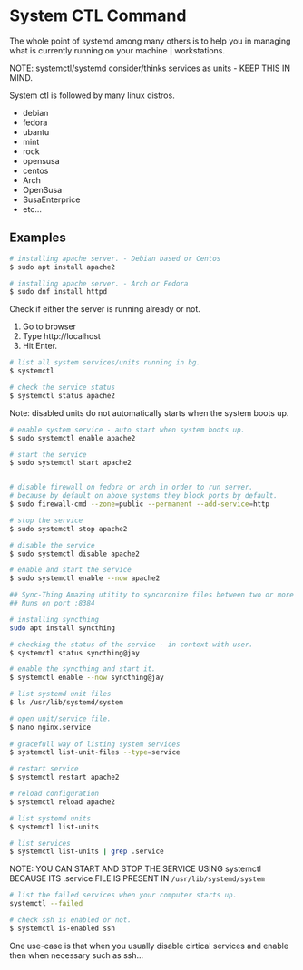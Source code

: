 # System CTL Command

The whole point of systemd among many others
is to help you in managing what is currently
running on your machine | workstations.

NOTE: systemctl/systemd consider/thinks services as units - KEEP THIS IN MIND.

System ctl is followed by many linux distros.
- debian
- fedora
- ubantu
- mint
- rock
- opensusa
- centos
- Arch
- OpenSusa
- SusaEnterprice
- etc...

## Examples

```sh
# installing apache server. - Debian based or Centos
$ sudo apt install apache2

# installing apache server. - Arch or Fedora
$ sudo dnf install httpd
```

Check if either the server is running already or not.
1. Go to browser
2. Type http://localhost
3. Hit Enter.

```sh
# list all system services/units running in bg.
$ systemctl

# check the service status
$ systemctl status apache2
```

Note: disabled units do not automatically starts when the system boots up.

```sh
# enable system service - auto start when system boots up.
$ sudo systemctl enable apache2

# start the service
$ sudo systemctl start apache2


# disable firewall on fedora or arch in order to run server.
# because by default on above systems they block ports by default.
$ sudo firewall-cmd --zone=public --permanent --add-service=http

# stop the service
$ sudo systemctl stop apache2

# disable the service
$ sudo systemctl disable apache2

# enable and start the service
$ sudo systemctl enable --now apache2

## Sync-Thing Amazing utitity to synchronize files between two or more systems.
## Runs on port :8384

# installing syncthing
sudo apt install syncthing 

# checking the status of the service - in context with user.
$ systemctl status syncthing@jay

# enable the syncthing and start it.
$ systemctl enable --now syncthing@jay

# list systemd unit files
$ ls /usr/lib/systemd/system

# open unit/service file.
$ nano nginx.service
    
# gracefull way of listing system services
$ systemctl list-unit-files --type=service

# restart service
$ systemctl restart apache2

# reload configuration
$ systemctl reload apache2

# list systemd units
$ systemctl list-units

# list services
$ systemctl list-units | grep .service
```

NOTE: YOU CAN START AND STOP THE SERVICE USING systemctl BECAUSE ITS .service FILE IS PRESENT IN `/usr/lib/systemd/system`

```sh
# list the failed services when your computer starts up.
systemctl --failed

# check ssh is enabled or not.
$ systemctl is-enabled ssh
```

One use-case is that when you usually disable cirtical services and enable then when necessary such as ssh...
